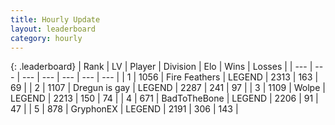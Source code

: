 ```yaml
---
title: Hourly Update
layout: leaderboard
category: hourly
---
```


{: .leaderboard}
| Rank | LV | Player | Division | Elo | Wins | Losses |
| --- | --- | --- | --- | --- | --- | --- |
| <span data-change="0">1</span> | 1056 | <span title="ID: 357425">Fire Feathers</span> | LEGEND | <span data-change="0">2313</span> | <span data-change="0">163</span> | <span data-change="0">69</span> |
| <span data-change="0">2</span> | 1107 | <span title="ID: 203132">Dregun is gay</span> | LEGEND | <span data-change="0">2287</span> | <span data-change="0">241</span> | <span data-change="0">97</span> |
| <span data-change="0">3</span> | 1109 | <span title="ID: 204953">Wolpe</span> | LEGEND | <span data-change="-24">2213</span> | <span data-change="2">150</span> | <span data-change="2">74</span> |
| <span data-change="0">4</span> | 671 | <span title="ID: 391169">BadToTheBone</span> | LEGEND | <span data-change="0">2206</span> | <span data-change="0">91</span> | <span data-change="0">47</span> |
| <span data-change="0">5</span> | 878 | <span title="ID: 315148">GryphonEX</span> | LEGEND | <span data-change="0">2191</span> | <span data-change="0">306</span> | <span data-change="0">143</span> |